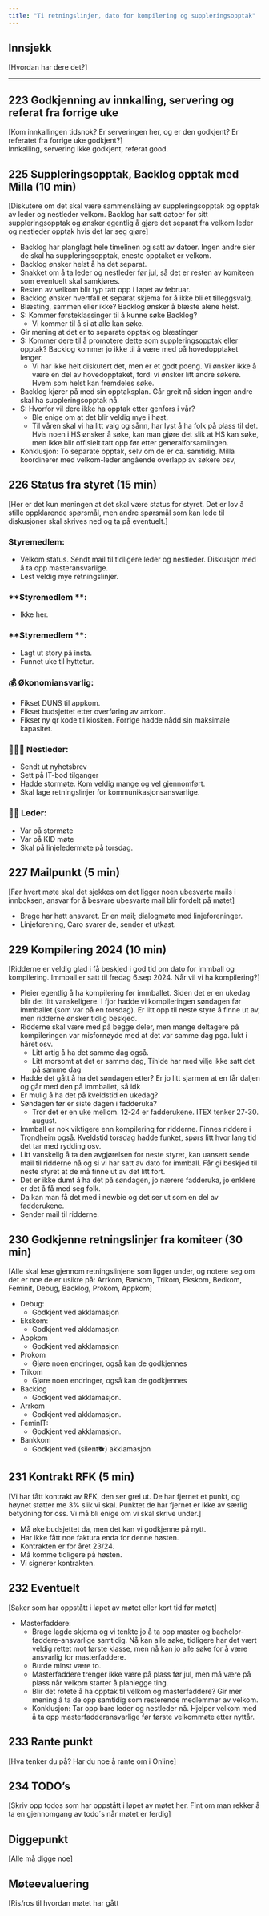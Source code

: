 ```yaml
---
title: "Ti retningslinjer, dato for kompilering og suppleringsopptak"
---
```


## Innsjekk  

[Hvordan har dere det?]  

---

## 223 Godkjenning av innkalling, servering og referat fra forrige uke  

[Kom innkallingen tidsnok? Er serveringen her, og er den godkjent? Er referatet fra forrige uke godkjent?]  
Innkalling, servering ikke godkjent, referat good.   




## 225 Suppleringsopptak, Backlog opptak med Milla (10 min)  

[Diskutere om det skal være sammenslåing av suppleringsopptak og opptak av leder og nestleder velkom. Backlog har satt datoer for sitt suppleringsopptak og ønsker egentlig å gjøre det separat fra velkom leder og nestleder opptak hvis det lar seg gjøre]  

- Backlog har planglagt hele timelinen og satt av datoer. Ingen andre sier de skal ha suppleringsopptak, eneste opptaket er velkom.  
- Backlog ønsker helst å ha det separat.   
- Snakket om å ta leder og nestleder før jul, så det er resten av komiteen som eventuelt skal samkjøres.  
- Resten av velkom blir typ tatt opp i løpet av februar.   
- Backlog ønsker hvertfall et separat skjema for å ikke bli et tilleggsvalg.  
- Blæsting, sammen eller ikke? Backlog ønsker å blæste alene helst.  
- S: Kommer førsteklassinger til å kunne søke Backlog?  
    - Vi kommer til å si at alle kan søke.  
- Gir mening at det er to separate opptak og blæstinger  
- S: Kommer dere til å promotere dette som suppleringsopptak eller opptak? Backlog kommer jo ikke til å være med på hovedopptaket lenger.  
    - Vi har ikke helt diskutert det, men er et godt poeng. Vi ønsker ikke å være en del av hovedopptaket, fordi vi ønsker litt andre søkere. Hvem som helst kan fremdeles søke.   
- Backlog kjører på med sin opptaksplan. Går greit nå siden ingen andre skal ha suppleringsopptak nå.  
- S: Hvorfor vil dere ikke ha opptak etter genfors i vår?  
    - Ble enige om at det blir veldig mye i høst.  
    - Til våren skal vi ha litt valg og sånn, har lyst å ha folk på plass til det. Hvis noen i HS ønsker å søke, kan man gjøre det slik at HS kan søke, men ikke blir offisielt tatt opp før etter generalforsamlingen.   
- Konklusjon: To separate opptak, selv om de er ca. samtidig. Milla koordinerer med velkom-leder angående overlapp av søkere osv,  

## 226 Status fra styret (15 min)  

[Her er det kun meningen at det skal være status for styret. Det er lov å stille oppklarende spørsmål, men andre spørsmål som kan lede til diskusjoner skal skrives ned og ta på eventuelt.]  

### **Styremedlem**:  

- Velkom status. Sendt mail til tidligere leder og nestleder. Diskusjon med å ta opp masteransvarlige.  
- Lest veldig mye retningslinjer.   

### **Styremedlem **:  

- Ikke her.  

### **Styremedlem **:  

- Lagt ut story på insta.  
- Funnet uke til hyttetur.  

### **💰** Økonomiansvarlig:  

- Fikset DUNS til appkom.   
- Fikset budsjettet etter overføring av arrkom.  
- Fikset ny qr kode til kiosken. Forrige hadde nådd sin maksimale kapasitet.  

### 👩🏻‍🦰 Nestleder:  

- Sendt ut nyhetsbrev  
- Sett på IT-bod tilganger  
- Hadde stormøte. Kom veldig mange og vel gjennomført.  
- Skal lage retningslinjer for kommunikasjonsansvarlige.  


### 👩🏾 Leder:  

- Var på stormøte  
- Var på KID møte  
- Skal på linjeledermøte på torsdag.  

## 227 Mailpunkt (5 min)  

[Før hvert møte skal det sjekkes om det ligger noen ubesvarte mails i innboksen, ansvar for å besvare ubesvarte mail blir fordelt på møtet]  

- Brage har hatt ansvaret. Er en mail; dialogmøte med linjeforeninger.   
- Linjeforening, Caro svarer de, sender et utkast.  


## 229 Kompilering 2024 (10 min)  

[Ridderne er veldig glad i få beskjed i god tid om dato for immball og kompilering. Immball er satt til fredag 6.sep 2024. Når vil vi ha kompilering?]  

- Pleier egentlig å ha kompilering før immballet. Siden det er en ukedag blir det litt vanskeligere. I fjor hadde vi kompileringen søndagen før immballet (som var på en torsdag). Er litt opp til neste styre å finne ut av, men ridderne ønsker tidlig beskjed.   
- Ridderne skal være med på begge deler, men mange deltagere på kompileringen var misfornøyde med at det var samme dag pga. lukt i håret osv.  
    - Litt artig å ha det samme dag også.  
    - Litt morsomt at det er samme dag, Tihlde har med vilje ikke satt det på samme dag  
- Hadde det gått å ha det søndagen etter? Er jo litt sjarmen at en får daljen og går med den på immballet, så idk  
- Er mulig å ha det på kveldstid en ukedag?   
- Søndagen før er siste dagen i fadderuka?   
    - Tror det er en uke mellom. 12-24 er fadderukene. ITEX tenker 27-30. august.  
- Immball er nok viktigere enn kompilering for ridderne. Finnes riddere i Trondheim også. Kveldstid torsdag hadde funket, spørs litt hvor lang tid det tar med rydding osv.  
- Litt vanskelig å ta den avgjørelsen for neste styret, kan uansett sende mail til ridderne nå og si vi har satt av dato for immball. Får gi beskjed til neste styret at de må finne ut av det litt fort.  
- Det er ikke dumt å ha det på søndagen, jo nærere fadderuka, jo enklere er det å få med seg folk.  
- Da kan man få det med i newbie og det ser ut som en del av fadderukene.   
- Sender mail til ridderne.  

## 230 Godkjenne retningslinjer fra komiteer (30 min)  

[Alle skal lese gjennom retningslinjene som ligger under, og notere seg om det er noe de er usikre på: Arrkom, Bankom, Trikom, Ekskom, Bedkom, Feminit, Debug, Backlog, Prokom, Appkom]  

- Debug:  
    - Godkjent ved akklamasjon  
- Ekskom:  
    - Godkjent ved akklamasjon  
- Appkom  
    - Godkjent ved akklamasjon  
- Prokom  
    - Gjøre noen endringer, også kan de godkjennes  
- Trikom  
    - Gjøre noen endringer, også kan de godkjennes  
- Backlog
    - Godkjent ved akklamasjon.  
- Arrkom  
    - Godkjent ved akklamasjon.  
- FeminIT:  
    - Godkjent ved akklamasjon.  
- Bankkom  
    - Godkjent ved (silent🐕) akklamasjon  


## 231 Kontrakt RFK (5 min)
[Vi har fått kontrakt av RFK, den ser grei ut. De har fjernet et punkt, og høynet støtter me 3% slik vi skal. Punktet de har fjernet er ikke av særlig betydning for oss. Vi må bli enige om vi skal skrive under.]  

- Må øke budsjettet da, men det kan vi godkjenne på nytt.  
- Har ikke fått noe faktura enda for denne høsten.  
- Kontrakten er for året 23/24.  
- Må komme tidligere på høsten.  
- Vi signerer kontrakten.   

## 232 Eventuelt  

[Saker som har oppstått i løpet av møtet eller kort tid før møtet]  

- Masterfaddere:  
    - Brage lagde skjema og vi tenkte jo å ta opp master og bachelor-faddere-ansvarlige samtidig. Nå kan alle søke, tidligere har det vært veldig rettet mot første klasse, men nå kan jo alle søke for å være ansvarlig for masterfaddere.  
    - Burde minst være to.   
    - Masterfaddere trenger ikke være på plass før jul, men må være på plass når velkom starter å planlegge ting.  
    - Blir det rotete å ha opptak til velkom og masterfaddere? Gir mer mening å ta de opp samtidig som resterende medlemmer av velkom.  
    - Konklusjon: Tar opp bare leder og nestleder nå. Hjelper velkom med å ta opp masterfadderansvarlige før første velkommøte etter nyttår.  


## 233 Rante punkt  

[Hva tenker du på? Har du noe å rante om i Online]  

## 234 TODO’s  

[Skriv opp todos som har oppstått i løpet av møtet her. Fint om man rekker å ta en gjennomgang av todo´s når møtet er ferdig]  

## Diggepunkt  

[Alle må digge noe]  

## Møteevaluering  

[Ris/ros til hvordan møtet har gått
